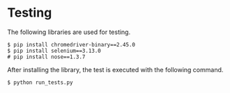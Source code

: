 # Testing

The following libraries are used for testing.

```
$ pip install chromedriver-binary==2.45.0
$ pip install selenium==3.13.0
# pip install nose==1.3.7
```

After installing the library, the test is executed with the following command.

```
$ python run_tests.py
```
